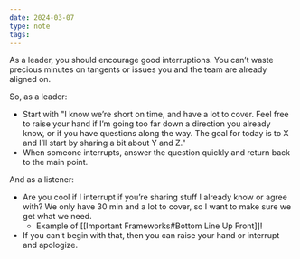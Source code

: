 ```yaml
---
date: 2024-03-07
type: note
tags:
---
```


As a leader, you should encourage good interruptions. You can’t waste precious minutes on tangents or issues you and the team are already aligned on.

So, as a leader:
- Start with "I know we’re short on time, and have a lot to cover. Feel free to raise your hand if I’m going too far down a direction you already know, or if you have questions along the way. The goal for today is to X and I’ll start by sharing a bit about Y and Z."
- When someone interrupts, answer the question quickly and return back to the main point.

And as a listener:
- Are you cool if I interrupt if you’re sharing stuff I already know or agree with? We only have 30 min and a lot to cover, so I want to make sure we get what we need.
	- Example of [[Important Frameworks#Bottom Line Up Front]]!
- If you can't begin with that, then you can raise your hand or interrupt and apologize.